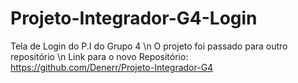# Projeto-Integrador-G4-Login
Tela de Login do P.I do Grupo 4 \n
O projeto foi passado para outro repositório \n
Link para o novo Repositório: https://github.com/Denerr/Projeto-Integrador-G4
